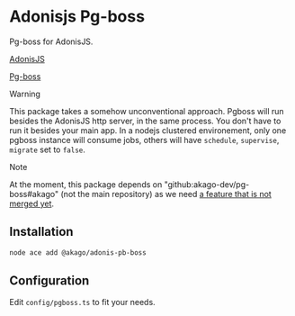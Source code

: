 # Adonisjs Pg-boss

Pg-boss for AdonisJS.

[AdonisJS](https://adonisjs.com/)

[Pg-boss](https://timgit.github.io/pg-boss/#/)

> [!WARNING]
> This package takes a somehow unconventional approach. Pgboss will run besides the AdonisJS http server, in the same process. You don't have to run it besides your main app.
> In a nodejs clustered environement, only one pgboss instance will consume jobs, others will have `schedule`, `supervise`, `migrate` set to `false`.


> [!NOTE]
> At the moment, this package depends on "github:akago-dev/pg-boss#akago" (not the main repository) as we need [a feature that is not merged yet](https://github.com/timgit/pg-boss/pull/617).

## Installation

```sh
node ace add @akago/adonis-pb-boss
```


## Configuration

Edit `config/pgboss.ts` to fit your needs.
